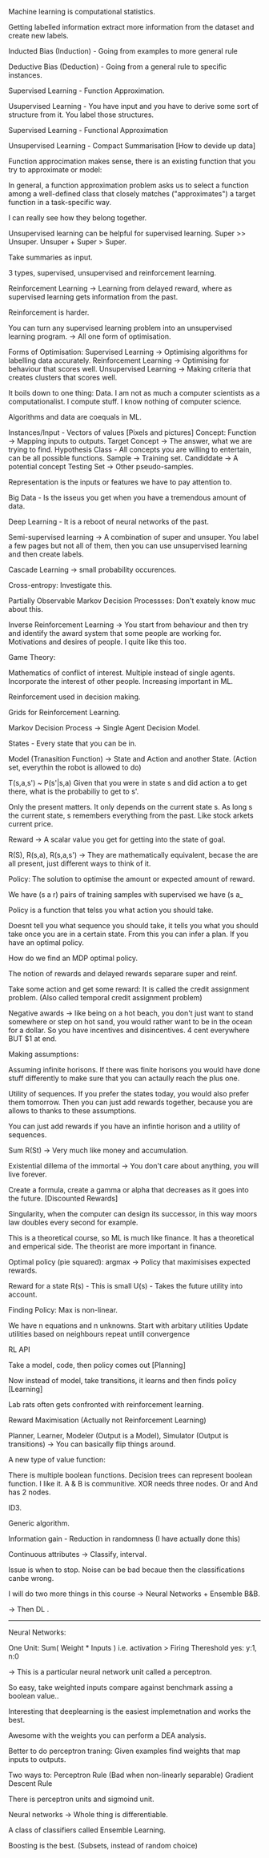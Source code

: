 
Machine learning is computational statistics. 


Getting labelled information extract more information from the dataset and create new labels.

Inducted Bias (Induction) - Going from examples to more general rule

Deductive Bias (Deduction) - Going from a general rule to specific instances. 

Supervised Learning - Function Approximation. 

Usupervised Learning - You have input and you have to derive some sort of structure from it. You label those structures. 

Supervised Learning - Functional Approximation

Unsupervised Learning - Compact Summarisation [How to devide up data] 

Function approcimation makes sense, there is an existing function that you try to approximate or model:

In general, a function approximation problem asks us to select a function among a well-defined class that closely matches ("approximates") a target function in a task-specific way.

I can really see how they belong together. 

Unsupervised learning can be helpful for supervised learning. Super >> Unsuper.  Unsuper + Super > Super. 

Take summaries as input. 

3 types, supervised, unsupervised and reinforcement learning. 

Reinforcement Learning -> Learning from delayed reward, where as supervised learning gets information from the past. 

Reinforcement is harder. 

You can turn any supervised learning problem into an unsupervised learning program. -> All one form of optimisation. 

Forms of Optimisation:
Supervised Learning -> Optimising algorithms for labelling data accurately.
Reinforcement Learning -> Optimising for behaviour that scores well.
Unsupervised Learning -> Making criteria that creates clusters that scores well.

It boils down to one thing: Data. I am not as much a computer scientists as a computationalist. I compute stuff. I know nothing of computer science. 

Algorithms and data are coequals in ML.



Instances/Input - Vectors of values [Pixels and pictures]
Concept: Function -> Mapping inputs to outputs. 
Target Concept -> The answer, what we are trying to find. 
Hypothesis Class - All concepts you are willing to entertain, can be all possible functions. 
Sample -> Training set.
Candiddate -> A potential concept
Testing Set -> Other pseudo-samples. 


Representation is the inputs or features we have to pay attention to. 

Big Data - Is the isseus you get when you have a tremendous amount of data. 

Deep Learning - It is a reboot of neural networks of the past. 

Semi-supervised learning -> A combination of super and unsuper. You label a few pages but not all of them, then you can use unsupervised learning and then create labels. 

Cascade Learning -> small probability occurences. 

Cross-entropy: Investigate this. 

Partially Observable Markov Decision Processses: Don't exately know muc about this. 

Inverse Reinforcement Learning  -> You start from behaviour and then try and identify the award system that some people are working for. Motivations and desires of people. I quite like this too. 

Game Theory:

Mathematics of conflict of interest. 
Multiple instead of single agents.
Incorporate the interest of other people.
Increasing important in ML.

Reinforcement used in decision making. 

Grids for Reinforcement Learning. 


Markov Decision Process -> Single Agent Decision Model.

States - Every state that you can be in. 

Model (Tranasition Function) -> State and Action and another State. (Action set, everythin the robot is allowed to do)

T(s,a,s') ~ P(s'|s,a)   Given that you were in state s and did action a to get there, what is the probabiliy to get to s'. 

Only the present matters. It only depends on the current state s. As long s the current state, s remembers everything from the past. Like stock arkets current price. 

Reward -> A scalar value you get for getting into the state of goal.

R(S), R(s,a), R(s,a,s') -> They are mathematically equivalent, becase the are all present, just different ways to think of it.

Policy: The solution to optimise the amount or expected amount of reward. 

We have (s a r) pairs of training samples with supervised we have  (s a_

Policy is a function that telss you what action you should take. 

Doesnt tell you what sequence you should take, it tells you what you should take once you are in a certain state. From this you can infer a plan. If you have an optimal policy. 

How do we find an MDP optimal policy. 

The notion of rewards and delayed rewards separare super and reinf. 

Take some action and get some reward: It is called the credit assignment problem. (Also called temporal credit assignment problem)

Negative awards -> like being on a hot beach, you don't just want to stand somewhere or step on hot sand, you would rather want to be in the ocean for a dollar. So you have incentives and disincentives. 4 cent everywhere BUT $1 at end. 

Making assumptions:

Assuming infinite horisons. If there was finite horisons you would have done stuff differently to make sure that you can actaully reach the plus one. 

Utility of sequences. If you prefer the states today, you would also prefer them tomorrow. Then you can just add rewards together, because you are allows to thanks to these assumptions. 

You can just add rewards if you have an infintie horison and a utility of sequences. 

Sum R(St) -> Very much like money and accumulation. 

Existential dillema of the immortal -> You don't care about anything, you will live forever. 

Create a formula, create a gamma or alpha that decreases as it goes into the future. [Discounted Rewards]

Singularity, when the computer can design its successor, in this way moors law doubles every second for example. 

This is a theoretical course, so ML is much like finance. It has a theoretical and emperical side. The theorist are more important in finance. 


Optimal policy (pie squared): argmax -> Policy that maximisises expected rewards. 


Reward for a state R(s) - This is small  U(s) - Takes the future utility into account. 

Finding Policy: Max is non-linear. 

We have n equations and n unknowns. 
Start with arbitary utilities
Update utilities based on neighbours
repeat untill convergence



RL API

Take a model, code, then policy comes out [Planning]

Now instead of model, take transitions, it learns and then finds policy [Learning]

Lab rats often gets confronted with reinforcement learning. 

Reward Maximisation (Actually not Reinforcement Learning)

Planner, Learner, Modeler (Output is a Model), Simulator (Output is transitions) -> You can basically flip things around. 

A new type of value function:


There is multiple boolean functions. Decision trees can represent boolean function. I like it. A & B  is communitive. XOR needs three nodes. Or and And has 2 nodes.

ID3. 

Generic algorithm.

Information gain - Reduction in randomness (I have actually done this) 

Continuous attributes -> Classify, interval. 

Issue is when to stop. Noise can be bad becaue then the classifications canbe wrong. 

I will do two more things in this course -> Neural Networks + Ensemble B&B.

-> Then DL .

___________________________________________________________


Neural Networks:

One Unit: 
Sum( Weight * Inputs ) i.e. activation > Firing Thereshold 
yes: y:1, n:0

-> This is a particular neural network unit called a perceptron.

So easy, take weighted inputs compare against benchmark assing a boolean value.. 

Interesting that deeplearning is the easiest implemetnation and works the best.

Awesome with the weights you can perform a DEA analysis. 

Better to do perceptron traning: 
Given examples find weights that map inputs to outputs. 

Two ways to:
Perceptron Rule (Bad when non-linearly separable) 
Gradient Descent Rule


There is perceptron units and sigmoind unit. 

Neural networks -> Whole thing is differentiable. 

A class of classifiers called Ensemble Learning.

Boosting is the best. (Subsets, instead of random choice)































































































































```python

```

